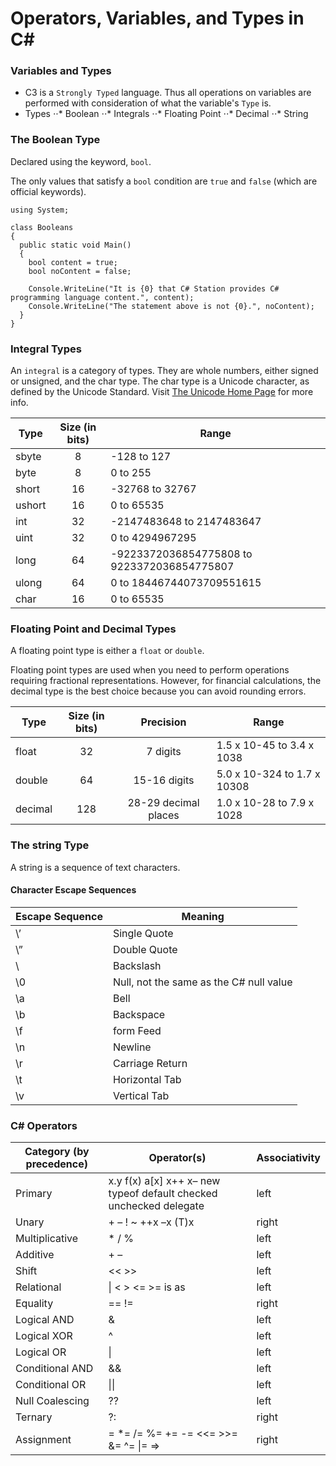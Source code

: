# Operators, Variables, and Types in C#


### Variables and Types
 - C3 is a `Strongly Typed` language. Thus all operations on variables are performed with consideration of what the variable's `Type` is.
 - Types
 ⋅⋅* Boolean
 ⋅⋅* Integrals
 ⋅⋅* Floating Point
 ⋅⋅* Decimal
 ⋅⋅* String


### The Boolean Type
Declared using the keyword, `bool`.  

 The only values that satisfy a `bool` condition are `true` and `false` (which are official keywords).

```
using System;

class Booleans
{
  public static void Main()
  {
    bool content = true;
    bool noContent = false;

    Console.WriteLine("It is {0} that C# Station provides C# programming language content.", content);
    Console.WriteLine("The statement above is not {0}.", noContent);
  }
}
```


### Integral Types
An `integral` is a category of types. They are whole numbers, either signed or unsigned, and the char type. The char type is a Unicode character, as defined by the Unicode Standard. Visit [The Unicode Home Page](http://www.unicode.org/) for more info.

| Type     | Size (in bits) | Range                                         |
| -------- |:--------------:| --------------------------------------------- |
| sbyte    | 8              | -128 to 127                                   |
| byte     | 8              | 0 to 255                                      |
| short    | 16             | -32768 to 32767                               |
| ushort   | 16             | 0 to 65535                                    |
| int      | 32             | -2147483648 to 2147483647                     |
| uint     | 32             | 0 to 4294967295                               |
| long     | 64             | -9223372036854775808 to 9223372036854775807   |
| ulong    | 64             | 0 to 18446744073709551615                     |
| char     | 16             | 0 to 65535                                    |


### Floating Point and Decimal Types
A floating point type is either a `float` or `double`.  

Floating point types are used when you need to perform operations requiring fractional representations. However, for financial calculations, the decimal type is the best choice because you can avoid rounding errors.  

| Type     | Size (in bits) | Precision            | Range                       |
| -------- |:--------------:| :-------------------:| --------------------------- |
| float    | 32             | 7 digits             | 1.5 x 10-45 to 3.4 x 1038   |
| double   | 64             | 15-16 digits         | 5.0 x 10-324 to 1.7 x 10308 |
| decimal  | 128            | 28-29 decimal places | 1.0 x 10-28 to 7.9 x 1028   |


### The string Type
A string is a sequence of text characters.  


#### Character Escape Sequences
| Escape Sequence | Meaning                                 |
| --------------- | --------------------------------------- |
| \’              | Single Quote                            |
| \”              | Double Quote                            |
| \\              | Backslash                               |
| \0              | Null, not the same as the C# null value |
| \a              | Bell                                    |
| \b              | Backspace                               |
| \f              | form Feed                               |
| \n              | Newline                                 |
| \r              | Carriage Return                         |
| \t              | Horizontal Tab                          |
| \v              | Vertical Tab                            |


### C# Operators

| Category (by precedence) | Operator(s)                                                                 | Associativity |
| ------------------------ | --------------------------------------------------------------------------- | ------------- |
| Primary                  | x.y  f(x)  a[x]  x++  x–  new  typeof  default  checked  unchecked delegate | left          |
| Unary                    | +  –  !  ~  ++x  –x  (T)x                                                   | right         |
| Multiplicative           | *  /  %                                                                     | left          |
| Additive                 | +  –                                                                        | left          |
| Shift                    | <<  >>                                                                      | left          |
| Relational               | \| <  >  <=  >=  is as                                                       | left          |
| Equality                 | ==  !=                                                                      | right         |
| Logical AND              | &                                                                           | left          |
| Logical XOR              | ^                                                                           | left          |
| Logical OR               | \|                                                                           | left          |
| Conditional AND          | &&                                                                          | left          |
| Conditional OR           | \|\|                                                                          | left          |
| Null Coalescing          | ??                                                                          | left          |
| Ternary                  | ?:                                                                          | right         |
| Assignment               | =  *=  /=  %=  +=  -=  <<=  >>=  &=  ^=  \|=  =>                             | right         |


